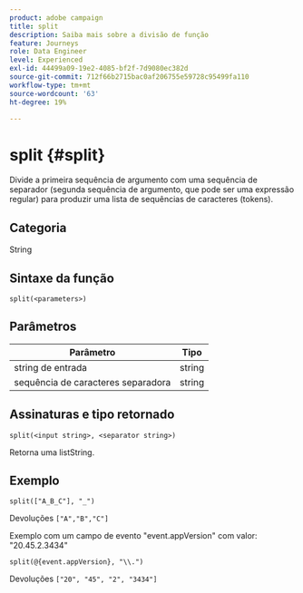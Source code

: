 ```yaml
---
product: adobe campaign
title: split
description: Saiba mais sobre a divisão de função
feature: Journeys
role: Data Engineer
level: Experienced
exl-id: 44499a09-19e2-4085-bf2f-7d9080ec382d
source-git-commit: 712f66b2715bac0af206755e59728c95499fa110
workflow-type: tm+mt
source-wordcount: '63'
ht-degree: 19%

---
```


# split {#split}

Divide a primeira sequência de argumento com uma sequência de separador (segunda sequência de argumento, que pode ser uma expressão regular) para produzir uma lista de sequências de caracteres (tokens).

## Categoria

String

## Sintaxe da função

`split(<parameters>)`

## Parâmetros

| Parâmetro | Tipo |
|-----------|------------------|
| string de entrada | string |
| sequência de caracteres separadora | string |

## Assinaturas e tipo retornado

`split(<input string>, <separator string>)`

Retorna uma listString.

## Exemplo

`split(["A_B_C"], "_")`

Devoluções `["A","B","C"]`

Exemplo com um campo de evento &quot;event.appVersion&quot; com valor: &quot;20.45.2.3434&quot;

`split(@{event.appVersion}, "\\.")`

Devoluções `["20", "45", "2", "3434"]`
